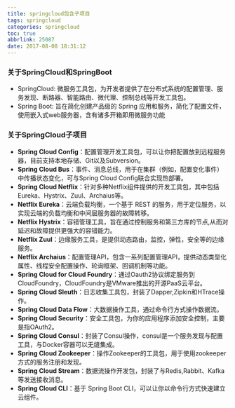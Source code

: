 ```yaml
---
title: springcloud包含子项目
tags: springcloud
categories: springcloud
toc: true
abbrlink: 25087
date: 2017-08-08 18:31:12
---
```


### 关于SpringCloud和SpringBoot
- SpringCloud: 微服务工具包，为开发者提供了在分布式系统的配置管理、服务发现、断路器、智能路由、微代理、控制总线等开发工具包。
- Spring Boot: 旨在简化创建产品级的 Spring 应用和服务，简化了配置文件，使用嵌入式web服务器，含有诸多开箱即用微服务功能


### 关于SpringCloud子项目
- **Spring Cloud Config**：配置管理开发工具包，可以让你把配置放到远程服务器，目前支持本地存储、Git以及Subversion。
- **Spring Cloud Bus**：事件、消息总线，用于在集群（例如，配置变化事件）中传播状态变化，可与Spring Cloud Config联合实现热部署。
- **Spring Cloud Netflix**：针对多种Netflix组件提供的开发工具包，其中包括Eureka、Hystrix、Zuul、Archaius等。
- **Netflix Eureka**：云端负载均衡，一个基于 REST 的服务，用于定位服务，以实现云端的负载均衡和中间层服务器的故障转移。
- **Netflix Hystrix**：容错管理工具，旨在通过控制服务和第三方库的节点,从而对延迟和故障提供更强大的容错能力。
- **Netflix Zuul**：边缘服务工具，是提供动态路由，监控，弹性，安全等的边缘服务。
- **Netflix Archaius**：配置管理API，包含一系列配置管理API，提供动态类型化属性、线程安全配置操作、轮询框架、回调机制等功能。
- **Spring Cloud for Cloud Foundry**：通过Oauth2协议绑定服务到CloudFoundry，CloudFoundry是VMware推出的开源PaaS云平台。
- **Spring Cloud Sleuth**：日志收集工具包，封装了Dapper,Zipkin和HTrace操作。
- **Spring Cloud Data Flow**：大数据操作工具，通过命令行方式操作数据流。
- **Spring Cloud Security**：安全工具包，为你的应用程序添加安全控制，主要是指OAuth2。
- **Spring Cloud Consul**：封装了Consul操作，consul是一个服务发现与配置工具，与Docker容器可以无缝集成。
- **Spring Cloud Zookeeper**：操作Zookeeper的工具包，用于使用zookeeper方式的服务注册和发现。
- **Spring Cloud Stream**：数据流操作开发包，封装了与Redis,Rabbit、Kafka等发送接收消息。
- **Spring Cloud CLI**：基于 Spring Boot CLI，可以让你以命令行方式快速建立云组件。